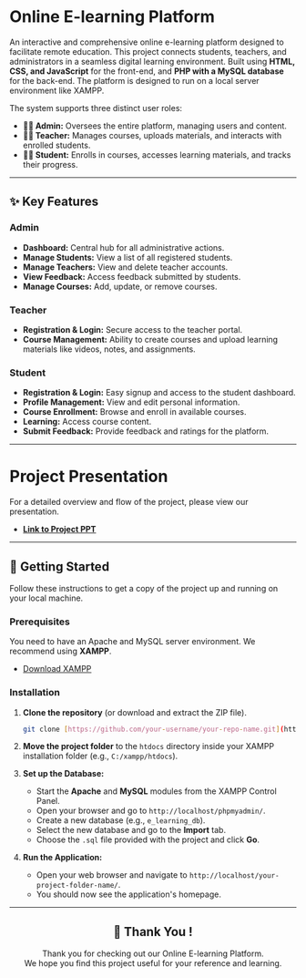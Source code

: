 # Online E-learning Platform

An interactive and comprehensive online e-learning platform designed to facilitate remote education. This project connects students, teachers, and administrators in a seamless digital learning environment. Built using **HTML, CSS, and JavaScript** for the front-end, and **PHP with a MySQL database** for the back-end. The platform is designed to run on a local server environment like XAMPP.

The system supports three distinct user roles:
* **🧑‍💼 Admin:** Oversees the entire platform, managing users and content.
* **🧑‍🏫 Teacher:** Manages courses, uploads materials, and interacts with enrolled students.
* **🧑‍🎓 Student:** Enrolls in courses, accesses learning materials, and tracks their progress.

---

## ✨ Key Features

### Admin
* **Dashboard:** Central hub for all administrative actions.
* **Manage Students:** View a list of all registered students.
* **Manage Teachers:** View and delete teacher accounts.
* **View Feedback:** Access feedback submitted by students.
* **Manage Courses:** Add, update, or remove courses.

### Teacher
* **Registration & Login:** Secure access to the teacher portal.
* **Course Management:** Ability to create courses and upload learning materials like videos, notes, and assignments.

### Student
* **Registration & Login:** Easy signup and access to the student dashboard.
* **Profile Management:** View and edit personal information.
* **Course Enrollment:** Browse and enroll in available courses.
* **Learning:** Access course content.
* **Submit Feedback:** Provide feedback and ratings for the platform.
---

# Project Presentation

For a detailed overview and flow of the project, please view our presentation.
* **[Link to Project PPT]([https://example.com/your-ppt-link-here](https://docs.google.com/presentation/d/1f-4WJPAIrlj8pid7PR3KWSvAk376sU9pFSqX6gMpvxU/edit?usp=sharing))**

---
 

## 🚀 Getting Started

Follow these instructions to get a copy of the project up and running on your local machine.

### Prerequisites
You need to have an Apache and MySQL server environment. We recommend using **XAMPP**.
* [Download XAMPP](https://www.apachefriends.org/index.html)

### Installation
1.  **Clone the repository** (or download and extract the ZIP file).
    ```bash
    git clone [https://github.com/your-username/your-repo-name.git](https://github.com/your-username/your-repo-name.git)
    ```

2.  **Move the project folder** to the `htdocs` directory inside your XAMPP installation folder (e.g., `C:/xampp/htdocs`).

3.  **Set up the Database:**
    * Start the **Apache** and **MySQL** modules from the XAMPP Control Panel.
    * Open your browser and go to `http://localhost/phpmyadmin/`.
    * Create a new database (e.g., `e_learning_db`).
    * Select the new database and go to the **Import** tab.
    * Choose the `.sql` file provided with the project and click **Go**.

4.  **Run the Application:**
    * Open your web browser and navigate to `http://localhost/your-project-folder-name/`.
    * You should now see the application's homepage.

---


 <h2 align="center">  🙏 Thank You !</h2>

<p align="center">
  Thank you for checking out our Online E-learning Platform. 
  <br> 
  We hope you find this project useful for your reference and learning.
</p>

